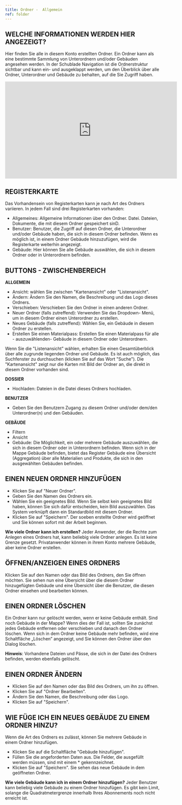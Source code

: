 ```yaml
--- 
title: Ordner -  Allgemein
ref: folder
--- 
```


## WELCHE INFORMATIONEN WERDEN HIER ANGEZEIGT? ##
Hier finden Sie alle in diesem Konto erstellten Ordner. Ein Ordner kann als eine bestimmte Sammlung von Unterordnern und/oder Gebäuden angesehen werden. In der Schublade Navigation ist die Ordnerstruktur sichtbar und kann ein-  und ausgeklappt werden, um den Überblick über alle Ordner, Unterordner und Gebäude zu behalten, auf die Sie Zugriff haben.

<iframe width="560" height="315" src="https://www.youtube.com/embed/ePXIawEfcuE" title="YouTube video player" frameborder="0" allow="accelerometer; autoplay; clipboard-write; encrypted-media; gyroscope; picture-in-picture" allowfullscreen></iframe>

## REGISTERKARTE ##
Das Vorhandensein von Registerkarten kann je nach Art des Ordners variieren. In jedem Fall sind drei Registerkarten vorhanden:

-  Allgemeines: Allgemeine Informationen über den Ordner. Datei. Dateien, Dokumente, die mit diesem Ordner gespeichert sinD.
-  Benutzer: Benutzer, die Zugriff auf diesen Ordner, die Unterordner und/oder Gebäude haben, die sich in diesem Ordner befinden. Wenn es möglich ist, in einem Ordner Gebäude hinzuzufügen, wird die Registerkarte weiterhin angezeigt.
-  Gebäude: Hier können Sie alle Gebäude auswählen, die sich in diesem Ordner oder in Unterordnern befinden.

## BUTTONS -  ZWISCHENBEREICH ##

**ALLGEMEIN**
- Ansicht: wählen Sie zwischen "Kartenansicht" oder "Listenansicht".
- Ändern: Ändern Sie den Namen, die Beschreibung und das Logo dieses Ordners.
- Verschieben: Verschieben Sie den Ordner in einen anderen Ordner.
- Neuer Ordner (falls zutreffend): Verwenden Sie das Dropdown- Menü, um in diesem Ordner einen Unterordner zu erstellen.
- Neues Gebäude (falls zutreffend): Wählen Sie, ein Gebäude in diesem Ordner zu erstellen.
- Erstellen Sie einen Materialpass: Erstellen Sie einen Materialpass für alle - auszuwählenden-  Gebäude in diesem Ordner oder Unterordnern.

Wenn Sie die "Listenansicht" wählen, erhalten Sie einen Gesamtüberblick über alle zugrunde liegenden Ordner und Gebäude. Es ist auch möglich, das Suchfenster zu durchsuchen (klicken Sie auf das Wort "Suche"). Die "Kartenansicht" zeigt nur die Karten mit Bild der Ordner an, die direkt in diesem Ordner vorhanden sind.

**DOSSIER**
- Hochladen: Dateien in die Datei dieses Ordners hochladen.

**BENUTZER**
- Geben Sie den Benutzern Zugang zu diesem Ordner und/oder dem/den Unterordner(n) und den Gebäuden.

**GEBÄUDE**
- Filtern
- Ansicht
- Gebäude: Die Möglichkeit, ein oder mehrere Gebäude auszuwählen, die sich in diesem Ordner oder in Unterordnern befinden.
Wenn sich in der Mappe Gebäude befinden, bietet das Register Gebäude eine Übersicht (Aggregation) über alle Materialien und Produkte, die sich in den ausgewählten Gebäuden befinden.

## EINEN NEUEN ORDNER HINZUFÜGEN ##
- Klicken Sie auf "Neuer Ordner".
- Geben Sie den Namen des Ordners ein.
- Wählen Sie ein geeignetes Bild. Wenn Sie selbst kein geeignetes Bild haben, können Sie sich dafür entscheiden, kein Bild auszuwählen. Das System verknüpft dann ein Standardbild mit diesem Ordner.
- Klicken Sie auf "Speichern". Der soeben erstellte Ordner wird geöffnet und Sie können sofort mit der Arbeit beginnen.

**Wie viele Ordner kann ich erstellen?** 
Jeder Anwender, der die Rechte zum Anlegen eines Ordners hat, kann beliebig viele Ordner anlegen. Es ist keine Grenze gesetzt. Privatanwender können in ihrem Konto mehrere Gebäude, aber keine Ordner erstellen.

## ÖFFNEN/ANZEIGEN EINES ORDNERS ##
Klicken Sie auf den Namen oder das Bild des Ordners, den Sie öffnen möchten. Sie sehen nun eine Übersicht über die diesem Ordner hinzugefügten Gebäude und eine Übersicht über die Benutzer, die diesen Ordner einsehen und bearbeiten können.

## EINEN ORDNER LÖSCHEN ##
Ein Ordner kann nur gelöscht werden, wenn er keine Gebäude enthält. Sind noch Gebäude in der Mappe? Wenn dies der Fall ist, sollten Sie zunächst jedes Gebäude entfernen oder verschieben und danach den Ordner löschen. Wenn sich in dem Ordner keine Gebäude mehr befinden, wird eine Schaltfläche „Löschen” angezeigt, und Sie können den Ordner über den Dialog löschen. 

**Hinweis**: Vorhandene Dateien und Pässe, die sich in der Datei des Ordners befinden, werden ebenfalls gelöscht. 

## EINEN ORDNER ÄNDERN ##
- Klicken Sie auf den Namen oder das Bild des Ordners, um ihn zu öffnen.
- Klicken Sie auf "Ordner Bearbeiten".
- Ändern Sie den Namen, die Beschreibung oder das Logo.
- Klicken Sie auf "Speichern".

## WIE FÜGE ICH EIN NEUES GEBÄUDE ZU EINEM ORDNER HINZU? ##
Wenn die Art des Ordners es zulässt, können Sie mehrere Gebäude in einem Ordner hinzufügen.

- Klicken Sie auf die Schaltfläche "Gebäude hinzufügen".
- Füllen Sie die angeforderten Daten aus. Die Felder, die ausgefüllt werden müssen, sind mit einem * gekennzeichnet.
- Klicken Sie auf "Speichern". Sie sehen das neue Gebäude in dem geöffneten Ordner.

**Wie viele Gebäude kann ich in einem Ordner hinzufügen?** 
Jeder Benutzer kann beliebig viele Gebäude zu einem Ordner hinzufügen. Es gibt kein Limit, solange die Quadratmetergrenze innerhalb Ihres Abonnements noch nicht erreicht ist.